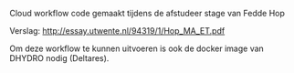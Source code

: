 Cloud workflow code gemaakt tijdens de afstudeer stage van Fedde Hop

Verslag:
http://essay.utwente.nl/94319/1/Hop_MA_ET.pdf

Om deze workflow te kunnen uitvoeren is ook de docker image van DHYDRO nodig (Deltares).
